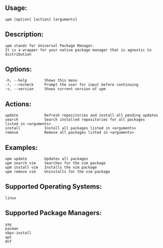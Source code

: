 ## Usage:
    upm [option] [action] [arguments]

## Description:
    upm stands for Universal Package Manager.
    It is a wrapper for your native package manager that is agnostic to distribution

## Options:
    -h, --help        Shows this menu
    -r, --recheck     Prompt the user for input before continuing
    -v, --version     Shows current version of upm

## Actions:
    update            Refresh repositories and install all pending updates
    search            Search installed repositories for all packages listed in <arguments>
    install           Install all packages listed in <arguments>
    remove            Remove all packages listed in <arguments>

## Examples:
    upm update        Updates all packages
    upm search vim    Searches for the vim package
    upm install vim   Installs the vim package
    upm remove vim    Uninstalls for the vim package

## Supported Operating Systems:
    linux

## Supported Package Managers:
    yay
    pacman
    xbps-install
    apt
    dnf
